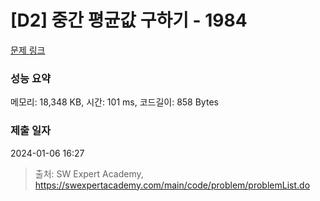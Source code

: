 # [D2] 중간 평균값 구하기 - 1984 

[문제 링크](https://swexpertacademy.com/main/code/problem/problemDetail.do?contestProbId=AV5Pw_-KAdcDFAUq) 

### 성능 요약

메모리: 18,348 KB, 시간: 101 ms, 코드길이: 858 Bytes

### 제출 일자

2024-01-06 16:27



> 출처: SW Expert Academy, https://swexpertacademy.com/main/code/problem/problemList.do